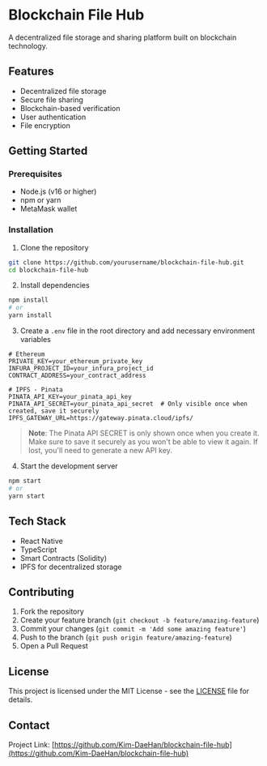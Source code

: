 # Blockchain File Hub

A decentralized file storage and sharing platform built on blockchain technology.

## Features

- Decentralized file storage
- Secure file sharing
- Blockchain-based verification
- User authentication
- File encryption

## Getting Started

### Prerequisites

- Node.js (v16 or higher)
- npm or yarn
- MetaMask wallet

### Installation

1. Clone the repository

```bash
git clone https://github.com/yourusername/blockchain-file-hub.git
cd blockchain-file-hub
```

2. Install dependencies

```bash
npm install
# or
yarn install
```

3. Create a `.env` file in the root directory and add necessary environment variables

```
# Ethereum
PRIVATE_KEY=your_ethereum_private_key
INFURA_PROJECT_ID=your_infura_project_id
CONTRACT_ADDRESS=your_contract_address

# IPFS - Pinata
PINATA_API_KEY=your_pinata_api_key
PINATA_API_SECRET=your_pinata_api_secret  # Only visible once when created, save it securely
IPFS_GATEWAY_URL=https://gateway.pinata.cloud/ipfs/
```

> **Note**: The Pinata API SECRET is only shown once when you create it. Make sure to save it securely as you won't be able to view it again. If lost, you'll need to generate a new API key.

4. Start the development server

```bash
npm start
# or
yarn start
```

## Tech Stack

- React Native
- TypeScript
- Smart Contracts (Solidity)
- IPFS for decentralized storage

## Contributing

1. Fork the repository
2. Create your feature branch (`git checkout -b feature/amazing-feature`)
3. Commit your changes (`git commit -m 'Add some amazing feature'`)
4. Push to the branch (`git push origin feature/amazing-feature`)
5. Open a Pull Request

## License

This project is licensed under the MIT License - see the [LICENSE](LICENSE) file for details.

## Contact

Project Link: [https://github.com/Kim-DaeHan/blockchain-file-hub](https://github.com/Kim-DaeHan/blockchain-file-hub)
